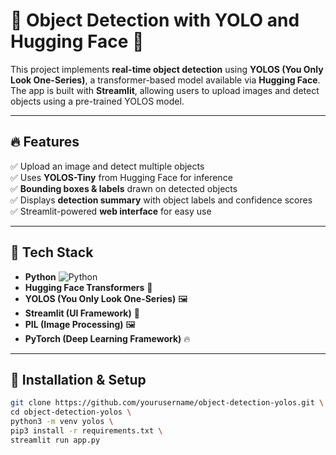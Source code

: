 # 🚀 Object Detection with YOLO and Hugging Face 🤗

This project implements **real-time object detection** using **YOLOS (You Only Look One-Series)**, a transformer-based model available via **Hugging Face**. The app is built with **Streamlit**, allowing users to upload images and detect objects using a pre-trained YOLOS model.

---

## 🔥 **Features**
✅ Upload an image and detect multiple objects  
✅ Uses **YOLOS-Tiny** from Hugging Face for inference  
✅ **Bounding boxes & labels** drawn on detected objects  
✅ Displays **detection summary** with object labels and confidence scores  
✅ Streamlit-powered **web interface** for easy use  

---

## 📌 **Tech Stack**
- **Python** ![Python](blob:https://emoji.gg/f8a9c8b2-7d74-4d3e-88fa-71c8acad54de)
- **Hugging Face Transformers** 🤗  
- **YOLOS (You Only Look One-Series)** 🖼️  
- **Streamlit (UI Framework)** 🎨  
- **PIL (Image Processing)** 🖼️  
- **PyTorch (Deep Learning Framework)** 🔥  

---

## 🎯 **Installation & Setup**

```bash
git clone https://github.com/yourusername/object-detection-yolos.git \
cd object-detection-yolos \
python3 -m venv yolos \
pip3 install -r requirements.txt \
streamlit run app.py
```
